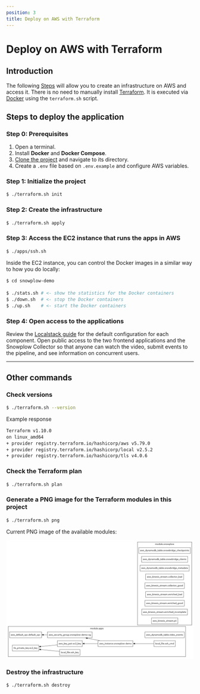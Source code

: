 ```yaml
---
position: 3
title: Deploy on AWS with Terraform
---
```


# Deploy on AWS with Terraform

## Introduction

The following [Steps](#steps) will allow you to create an infrastructure on AWS and access it. There is no need to manually install [Terraform](https://www.terraform.io/). It is executed via [Docker](https://www.docker.com/) using the `terraform.sh` script.

## Steps to deploy the application

### Step 0: Prerequisites

1. Open a terminal.
2. Install **Docker** and **Docker Compose**.
3. [Clone the project](https://github.com/snowplow-incubator/live-viewer-profiles) and navigate to its directory.
4. Create a `.env` file based on `.env.example` and configure AWS variables.


### Step 1: Initialize the project

```bash
$ ./terraform.sh init
```

### Step 2: Create the infrastructure

```bash
$ ./terraform.sh apply
```

### Step 3: Access the EC2 instance that runs the apps in AWS

```bash
$ ./apps/ssh.sh
```

Inside the EC2 instance, you can control the Docker images in a similar way to how you do locally:

```bash
$ cd snowplow-demo

$ ./stats.sh # <- show the statistics for the Docker containers
$ ./down.sh  # <- stop the Docker containers
$ ./up.sh    # <- start the Docker containers
```

### Step 4: Open access to the applications

Review the [Localstack guide](/tutorials/kafka-live-viewer-profiles/quickstart-localstack) for the default configuration for each component. Open public access to the two frontend applications and the Snowplow Collector so that anyone can watch the video, submit events to the pipeline, and see information on concurrent users. 

---

## Other commands

### Check versions

```bash
$ ./terraform.sh --version
```
Example response
```bash
Terraform v1.10.0
on linux_amd64
+ provider registry.terraform.io/hashicorp/aws v5.79.0
+ provider registry.terraform.io/hashicorp/local v2.5.2
+ provider registry.terraform.io/hashicorp/tls v4.0.6
```

### Check the Terraform plan

```bash
$ ./terraform.sh plan
```

### Generate a PNG image for the Terraform modules in this project

```bash
$ ./terraform.sh png
```

Current PNG image of the available modules:

![Terraform Modules](images/terraform.png)

### Destroy the infrastructure

```bash
$ ./terraform.sh destroy
```
